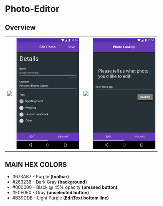 # Photo-Editor

## Overview

<table>
  <tr>
    <th>
      <img src="Mockups/Original.png" width="200"/>
    </th>
    <th>
      <img src="Mockups/Details.png" width="200"/>
    </th>
    <th>
      <img src="Mockups/Rename Photo.png" width="200"/>
    </th>
    <th>
      <img src="Mockups/File Search.png" width="200"/>
    </th>
  </tr>
</table>

## MAIN HEX COLORS
* #673AB7 - Purple **(toolbar)**
* #263238 - Dark Gray **(background)**
* #000000 - Black @ 45% opacity **(pressed button)**
* #E0E0E0 - Gray **(unselected button)**
* #B39DDB - Light Purple **(EditText bottom line)**

